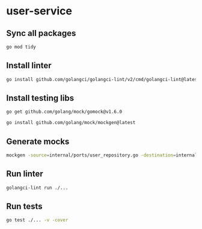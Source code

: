 # user-service

## Sync all packages

```bash
go mod tidy
```

## Install linter

```bash
go install github.com/golangci/golangci-lint/v2/cmd/golangci-lint@latest
```

## Install testing libs

```bash
go get github.com/golang/mock/gomock@v1.6.0
```

```bash
go install github.com/golang/mock/mockgen@latest
```

## Generate mocks

```bash
mockgen -source=internal/ports/user_repository.go -destination=internal/mocks/mock_user_repository.go -package=mocks
```

## Run linter

```bash
golangci-lint run ./...
```

## Run tests

```bash
go test ./... -v -cover
```

